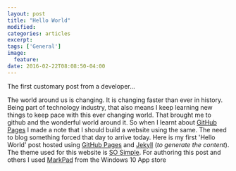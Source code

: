 ---layout: posttitle: "Hello World"modified:categories: articlesexcerpt:tags: ['General']image:  feature:date: 2016-02-22T08:08:50-04:00---The first customary post from a developer...The world around us is changing. It is changing faster than ever in history. Being part of technology industry, that also means I keep learning new things to keep pace with this ever changing world. That brought me to github and the wonderful world around it. So when I learnt about [GitHub Pages](https://pages.github.com/)  I made a note thatI should build a website using the same. The need to blog something forced that day to arrive today. Here is my first 'Hello World' post hosted using [GitHub Pages](https://pages.github.com/) and[Jekyll](http://www.jekyllbootstrap.com/) (*to generate the content*). The theme used for this website is [SO Simple](https://github.com/mmistakes/so-simple-theme/). For authoring this post and others I used [MarkPad](https://www.microsoft.com/en-us/store/apps/markpad/9wzdncrdcfsb) from the Windows 10 App store 